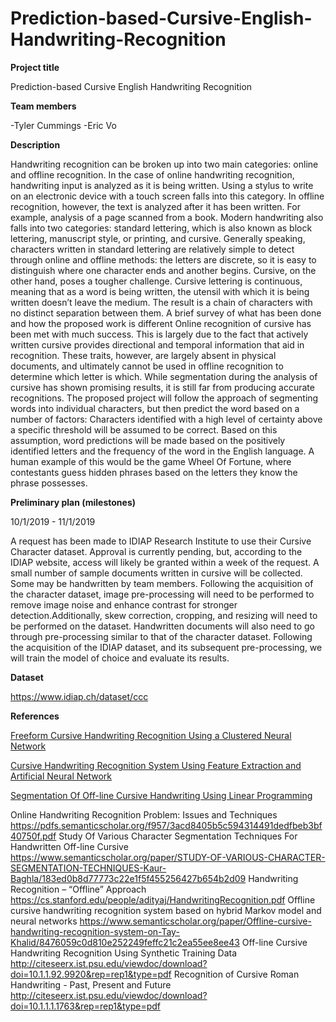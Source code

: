 # Prediction-based-Cursive-English-Handwriting-Recognition

**Project title**

Prediction-based Cursive English Handwriting Recognition

**Team members**

-Tyler Cummings
-Eric Vo

**Description**

Handwriting recognition can be broken up into two main categories: online and offline recognition. In the case of online handwriting recognition, handwriting input is analyzed as it is being written. Using a stylus to write on an electronic device with a touch screen falls into this category. In offline recognition, however, the text is analyzed after it has been written. For example, analysis of a page scanned from a book. 
Modern handwriting also falls into two categories: standard lettering, which is also known as block lettering, manuscript style, or printing, and cursive. Generally speaking, characters written in standard lettering are relatively simple to detect through online and offline methods: the letters are discrete, so it is easy to distinguish where one character ends and another begins. Cursive, on the other hand, poses a tougher challenge. Cursive lettering is continuous, meaning that as a word is being written, the utensil with which it is being written doesn’t leave the medium. The result is a chain of characters with no distinct separation between them. 
A brief survey of what has been done and how the proposed work is different
Online recognition of cursive has been met with much success. This is largely due to the fact that actively written cursive provides directional and temporal information that aid in recognition. These traits, however, are largely absent in physical documents, and ultimately cannot be used in offline recognition to determine which letter is which. 
While segmentation during the analysis of cursive has shown promising results, it is still far from producing accurate recognitions.
The proposed project will follow the approach of segmenting words into individual characters, but then predict the word based on a number of factors: 
Characters identified with a high level of certainty above a specific threshold will be assumed to be correct. Based on this assumption, word predictions will be made based on the positively identified letters and the frequency of the word in the English language. A human example of this would be the game Wheel Of Fortune, where contestants guess hidden phrases based on the letters they know the phrase possesses.

**Preliminary plan (milestones)**

10/1/2019 - 11/1/2019

A request has been made to IDIAP Research Institute to use their Cursive Character dataset. Approval is currently pending, but, according to the IDIAP website, access will likely be granted within a week of the request.
A small number of sample documents written in cursive will be collected. Some may be handwritten by team members. 
Following the acquisition of the character dataset, image pre-processing will need to be performed to remove image noise and enhance contrast for stronger detection.Additionally, skew correction, cropping, and resizing will need to be performed on the dataset.
Handwritten documents will also need to go through pre-processing similar to that of the character dataset.
Following the acquisition of the IDIAP dataset, and its subsequent pre-processing, we will train the model of choice and evaluate its results. 

**Dataset** 

https://www.idiap.ch/dataset/ccc

**References**

[Freeform Cursive Handwriting Recognition Using a Clustered Neural Network](https://digital.library.unt.edu/ark:/67531/metadc804845/#description-content-main)

[Cursive Handwriting Recognition System Using Feature Extraction and Artificial Neural Network](https://pdfs.semanticscholar.org/8292/26f8c745645802b7d76ef3587b1c389cc173.pdf)

[Segmentation Of Off-line Cursive Handwriting Using Linear Programming](https://www.sciencedirect.com/science/article/abs/pii/S0031320398000818)

Online Handwriting Recognition Problem: Issues and Techniques
https://pdfs.semanticscholar.org/f957/3acd8405b5c594314491dedfbeb3bf40750f.pdf
Study Of Various Character Segmentation Techniques For Handwritten Off-line Cursive
https://www.semanticscholar.org/paper/STUDY-OF-VARIOUS-CHARACTER-SEGMENTATION-TECHNIQUES-Kaur-Baghla/183ed0b8d77773c22e1f5f455256427b654b2d09
Handwriting Recognition – “Offline” Approach
https://cs.stanford.edu/people/adityaj/HandwritingRecognition.pdf
Offline cursive handwriting recognition system based on hybrid Markov model and neural networks
https://www.semanticscholar.org/paper/Offline-cursive-handwriting-recognition-system-on-Tay-Khalid/8476059c0d810e252249feffc21c2ea55ee8ee43
Off-line Cursive Handwriting Recognition Using Synthetic Training Data
http://citeseerx.ist.psu.edu/viewdoc/download?doi=10.1.1.92.9920&rep=rep1&type=pdf
Recognition of Cursive Roman Handwriting - Past, Present and Future
http://citeseerx.ist.psu.edu/viewdoc/download?doi=10.1.1.1.1763&rep=rep1&type=pdf



